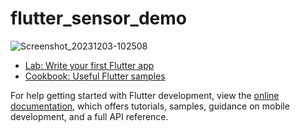 # flutter_sensor_demo

![Screenshot_20231203-102508](https://github.com/shogoisaji/flutter_sensor_demo/assets/131496728/9d3caf61-634f-40ab-ad55-2dcb211a2e9c)

- [Lab: Write your first Flutter app](https://docs.flutter.dev/get-started/codelab)
- [Cookbook: Useful Flutter samples](https://docs.flutter.dev/cookbook)

For help getting started with Flutter development, view the
[online documentation](https://docs.flutter.dev/), which offers tutorials,
samples, guidance on mobile development, and a full API reference.
